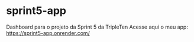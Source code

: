 # sprint5-app
Dashboard para o projeto da Sprint 5 da TripleTen
Acesse aqui o meu app: https://sprint5-app.onrender.com/